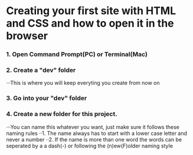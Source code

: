 # Creating your first site with HTML and CSS and how to open it in the browser

### 1. Open Command Prompt(PC) or Terminal(Mac)
### 2. Create a "dev" folder
···This is where you will keep everyting you create from now on
### 3. Go into your "dev" folder
### 4. Create a new folder for this project.
···You can name this whatever you want, just make sure it follows these naming rules
··1. The name always has to start with a lower case letter and never a number
··2. If the name is more than one word the words can be seperated by a a dash(-) or following the (n)ew(F)older naming style


